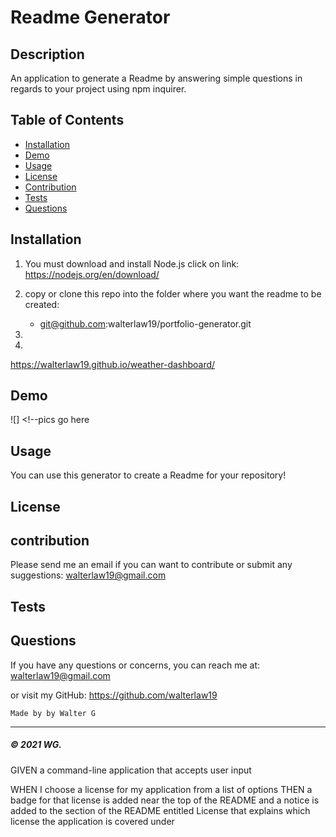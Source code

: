 # Readme Generator

## Description
An application to generate a Readme by answering simple questions in regards to your project using npm inquirer.

## Table of Contents

* [Installation](#installation)
* [Demo](#demo)
* [Usage](#usage)
* [License](#license)
* [Contribution](#contribution)
* [Tests](#tests)
* [Questions](#questions)


## Installation

1. You must download and install Node.js click on link: https://nodejs.org/en/download/

2. copy or clone this repo into the folder where you want the readme to be created:
    * git@github.com:walterlaw19/portfolio-generator.git

3. 

4. 

https://walterlaw19.github.io/weather-dashboard/

## Demo

![]  <!--pics go here

## Usage

You can use this generator to create a Readme for your repository!

 
## License


## contribution

Please send me an email if you can want to contribute or submit any suggestions: walterlaw19@gmail.com


## Tests


## Questions

If you have any questions or concerns, you can reach me at: walterlaw19@gmail.com

or visit my GitHub: https://github.com/walterlaw19



```
Made by by Walter G
```

---
##### © 2021 WG.









GIVEN a command-line application that accepts user input

<!-- WHEN I am prompted for information about my application repository
THEN a high-quality, professional README.md is generated with the title of my project and sections entitled Description, Table of Contents, Installation, Usage, License, Contributing, Tests, and Questions -->

<!-- WHEN I enter my project title
THEN this is displayed as the title of the README -->

<!-- WHEN I enter a description, installation instructions, usage information, contribution guidelines, and test instructions
THEN this information is added to the sections of the README entitled Description, Installation, Usage, Contributing, and Tests -->

WHEN I choose a license for my application from a list of options
THEN a badge for that license is added near the top of the README and a notice is added to the section of the README entitled License that explains which license the application is covered under

<!-- WHEN I enter my GitHub username
THEN this is added to the section of the README entitled Questions, with a link to my GitHub profile -->

<!-- WHEN I enter my email address
THEN this is added to the section of the README entitled Questions, with instructions on how to reach me with additional questions -->

<!-- WHEN I click on the links in the Table of Contents
THEN I am taken to the corresponding section of the README -->